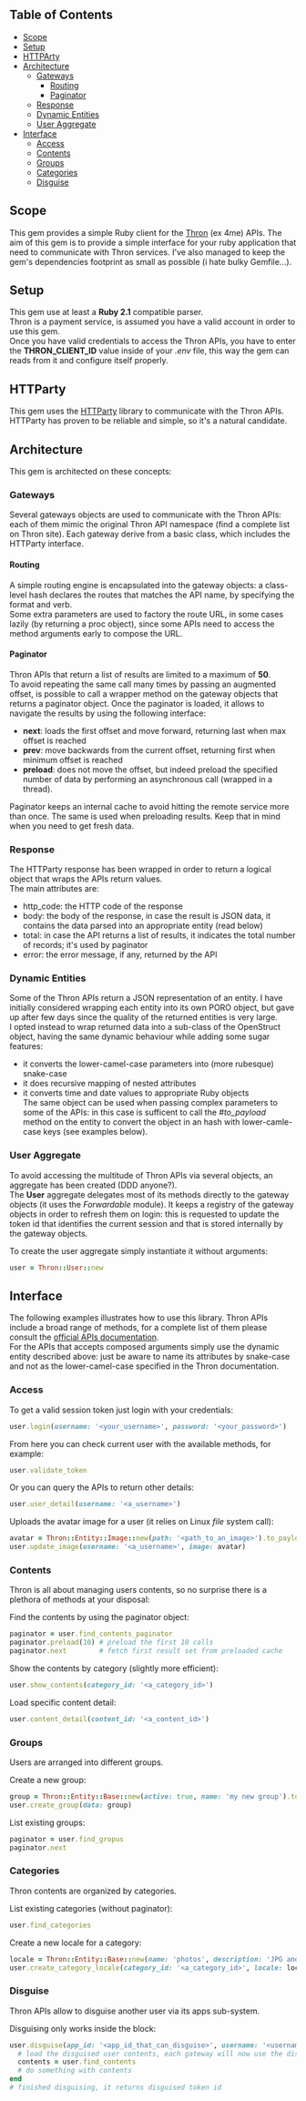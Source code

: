 ## Table of Contents
* [Scope](#scope)
* [Setup](#setup)
* [HTTPArty](#httparty)
* [Architecture](#architecture)
  * [Gateways](#gateways)
    * [Routing](#routing)
    * [Paginator](#paginator)
  * [Response](#response)
  * [Dynamic Entities](#dynamic-entities)
  * [User Aggregate](#user-aggregate)
* [Interface](#interface)
  * [Access](#access)
  * [Contents](#contents)
  * [Groups](#groups)
  * [Categories](#categories)
  * [Disguise](#disguise)

## Scope
This gem provides a simple Ruby client for the [Thron](https://developer.4me.it/index.php) (ex 4me) APIs.
The aim of this gem is to provide a simple interface for your ruby application
that need to communicate with Thron services. 
I've also managed to keep the gem's dependencies footprint as small as possible (i
hate bulky Gemfile...).

## Setup
This gem use at least a **Ruby 2.1** compatible parser.  
Thron is a payment service, is assumed you have a valid account in order to use this gem.  
Once you have valid credentials to access the Thron APIs, you have to enter the **THRON_CLIENT_ID** value
inside of your *.env* file, this way the gem can reads from it and configure itself properly.

## HTTParty
This gem uses the [HTTParty](https://github.com/jnunemaker/httparty) library to communicate with the Thron APIs.
HTTParty has proven to be reliable and simple, so it's a natural candidate.

## Architecture
This gem is architected on these concepts:

### Gateways
Several gateways objects are used to communicate with the Thron APIs: each of them
mimic the original Thron API namespace (find a complete list on Thron site).
Each gateway derive from a basic class, which includes the HTTParty interface.

#### Routing
A simple routing engine is encapsulated into the gateway objects: a class-level
hash declares the routes that matches the API name, by specifying the
format and verb.  
Some extra parameters are used to factory the route URL, in some cases lazily (by returning a proc object), since some APIs need to access the method arguments early to compose the URL.

#### Paginator
Thron APIs that return a list of results are limited to a maximum of **50**.  
To avoid repeating the same call many times by passing an augmented offset, 
is possible to call a wrapper method on the gateway objects that returns a paginator object.
Once the paginator is loaded, it allows to navigate the results by using the following interface:
* **next**: loads the first offset and move forward, returning last when max offset is reached
* **prev**: move backwards from the current offset, returning first when minimum offset is reached
* **preload**: does not move the offset, but indeed preload the specified number of
  data by performing an asynchronous call (wrapped in a thread).

Paginator keeps an internal cache to avoid hitting the remote service more than
once. The same is used when preloading results. Keep that in mind when you need to get fresh data.

### Response
The HTTParty response has been wrapped in order to return a logical object that wraps the APIs return values.  
The main attributes are:
* http_code: the HTTP code of the response
* body: the body of the response, in case the result is JSON data, it contains the data parsed into an appropriate entity (read below)
* total: in case the API returns a list of results, it indicates the total number of records; it's used by paginator
* error: the error message, if any, returned by the API

### Dynamic Entities
Some of the Thron APIs return a JSON representation of an entity. I have initially
considered wrapping each entity into its own PORO object, but gave up after few
days since the quality of the returned entities is very large.  
I opted instead to wrap returned data into a sub-class of the OpenStruct object, having the same
dynamic behaviour while adding some sugar features:
* it converts the lower-camel-case parameters into (more rubesque) snake-case
* it does recursive mapping of nested attributes
* it converts time and date values to appropriate Ruby objects  
The same object can be used when passing complex parameters to some of the APIs: in this case is sufficent to call the *#to_payload* method on the entity
to convert the object in an hash with lower-camle-case keys (see examples below).

### User Aggregate
To avoid accessing the multitude of Thron APIs via several objects, an aggregate has been created (DDD anyone?).  
The **User** aggregate delegates most of its methods directly to the gateway objects (it uses the *Forwardable* module).
It keeps a registry of the gateway objects in order to refresh them on login: this
is requested to update the token id that identifies the current session and that is
stored internally by the gateway objects.

To create the user aggregate simply instantiate it without arguments:
```ruby
user = Thron::User::new
```

## Interface
The following examples illustrates how to use this library.
Thron APIs include a broad range of methods, for a complete list of them please  consult the [official APIs documentation](https://developer.thron.com/index.php).  
For the APIs that accepts composed arguments simply use the dynamic entity described
above: just be aware to name its attributes by snake-case and not as the 
lower-camel-case specified in the Thron documentation.

### Access
To get a valid session token just login with your credentials:
```ruby
user.login(username: '<your_username>', password: '<your_password>')
```
From here you can check current user with the available methods, for example:
```ruby
user.validate_token
```
Or you can query the APIs to return other details:
```ruby
user.user_detail(username: '<a_username>')
```
Uploads the avatar image for a user (it relies on Linux *file* system call):
```ruby
avatar = Thron::Entity::Image::new(path: '<path_to_an_image>').to_payload
user.update_image(username: '<a_username>', image: avatar)
```

### Contents
Thron is all about managing users contents, so no surprise there is a plethora of
methods at your disposal:

Find the contents by using the paginator object:
```ruby
paginator = user.find_contents_paginator
paginator.preload(10) # preload the first 10 calls
paginator.next        # fetch first result set from preloaded cache
```
Show the contents by category (slightly more efficient):
```ruby
user.show_contents(category_id: '<a_category_id>')
```
Load specific content detail:
```ruby
user.content_detail(content_id: '<a_content_id>')
```

### Groups
Users are arranged into different groups.

Create a new group:
```ruby
group = Thron::Entity::Base::new(active: true, name: 'my new group').to_payload
user.create_group(data: group)
```
List existing groups:
```ruby
paginator = user.find_gropus
paginator.next
```

### Categories
Thron contents are organized by categories.

List existing categories (without paginator):
```ruby
user.find_categories
```
Create a new locale for a category:
```ruby
locale = Thron::Entity::Base::new(name: 'photos', description: 'JPG and PNG images', locale: 'EN').to_payload
user.create_category_locale(category_id: '<a_category_id>', locale: locale)
```

### Disguise
Thron APIs allow to disguise another user via its apps sub-system.

Disguising only works inside the block:
```ruby
user.disguise(app_id: '<app_id_that_can_disguise>', username: '<username_to_disguise>') do
  # load the disguised user contents, each gateway will now use the disguised token id
  contents = user.find_contents
  # do something with contents
end
# finished disguising, it returns disguised token id
```
